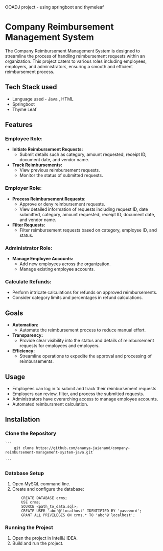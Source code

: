 OOADJ project - using springboot and thymeleaf

# Company Reimbursement Management System

The Company Reimbursement Management System is designed to streamline the process of handling reimbursement requests within an organization. This project caters to various roles including employees, employers, and administrators, ensuring a smooth and efficient reimbursement process.

## Tech Stack used
- Language used - Java , HTML
- Springboot 
- Thyme Leaf

## Features

### Employee Role:
- **Initiate Reimbursement Requests:**
  - Submit details such as category, amount requested, receipt ID, document date, and vendor name.
- **Track Reimbursements:**
  - View previous reimbursement requests.
  - Monitor the status of submitted requests.

### Employer Role:
- **Process Reimbursement Requests:**
  - Approve or deny reimbursement requests.
  - View detailed information of requests including request ID, date submitted, category, amount requested, receipt ID, document date, and vendor name.
- **Filter Requests:**
  - Filter reimbursement requests based on category, employee ID, and status.

### Administrator Role:
- **Manage Employee Accounts:**
  - Add new employees across the organization.
  - Manage existing employee accounts.

### Calculate Refunds:
  - Perform intricate calculations for refunds on approved reimbursements.
  - Consider category limits and percentages in refund calculations.

## Goals
- **Automation:**
  - Automate the reimbursement process to reduce manual effort.
- **Transparency:**
  - Provide clear visibility into the status and details of reimbursement requests for employees and employers.
- **Efficiency:**
  - Streamline operations to expedite the approval and processing of reimbursements.

## Usage
- Employees can log in to submit and track their reimbursement requests.
- Employers can review, filter, and process the submitted requests.
- Administrators have overarching access to manage employee accounts.
- Automated reimbursment calculation.

## Installation

### Clone the Repository

    ``` 
        git clone https://github.com/ananya-jaianand/company-reimbursement-management-system-java.git

    ```
### Database Setup

1. Open MySQL command line.
2. Create and configure the database:
    ```
        CREATE DATABASE crms;
        USE crms;
        SOURCE <path_to_data.sql>;
        CREATE USER 'abc'@'localhost' IDENTIFIED BY 'password';
        GRANT ALL PRIVILEGES ON crms.* TO 'abc'@'localhost';
    ```
### Running the Project

1. Open the project in IntelliJ IDEA.
2. Build and run the project.



